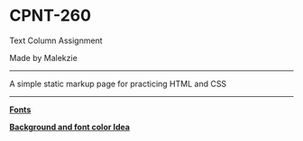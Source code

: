 <h1>CPNT-260</h1>
<span>Text Column Assignment</span>
<p>Made by Malekzie</p>

<hr>
<p>A simple static markup page for practicing HTML and CSS</p>

<hr>
<strong><a href="https://fonts.google.com">Fonts</a></strong>
<p><strong><a href="https://www.pagecloud.com/blog/best-google-fonts-pairings">Background and font color Idea</strong></a></p>
